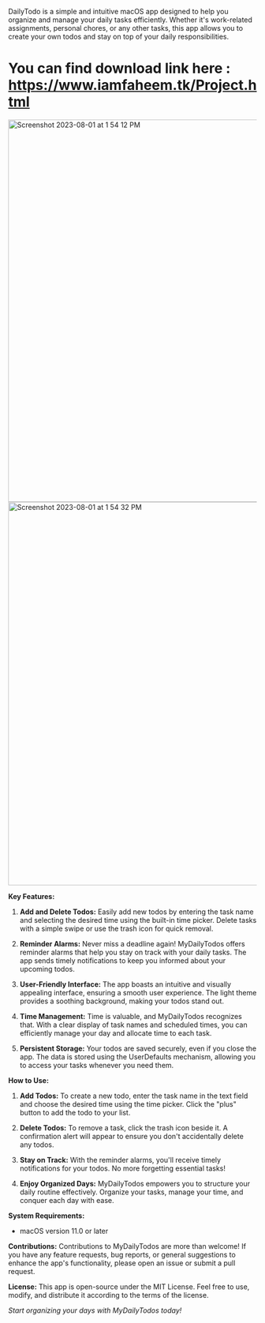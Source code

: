 DailyTodo is a simple and intuitive macOS app designed to help you organize and manage your daily tasks efficiently. Whether it's work-related assignments, personal chores, or any other tasks, this app allows you to create your own todos and stay on top of your daily responsibilities.

# You can find download link here : https://www.iamfaheem.tk/Project.html

<img width="775" alt="Screenshot 2023-08-01 at 1 54 12 PM" src="https://github.com/faheem-cmd/daily-todo-macos/assets/56709898/ba5ad61f-25fd-4428-82a1-584e8c007f54">
<img width="777" alt="Screenshot 2023-08-01 at 1 54 32 PM" src="https://github.com/faheem-cmd/daily-todo-macos/assets/56709898/7d9d1456-e7b4-4e65-96f3-63eafea72cc2">

**Key Features:**
1. **Add and Delete Todos:** Easily add new todos by entering the task name and selecting the desired time using the built-in time picker. Delete tasks with a simple swipe or use the trash icon for quick removal.

2. **Reminder Alarms:** Never miss a deadline again! MyDailyTodos offers reminder alarms that help you stay on track with your daily tasks. The app sends timely notifications to keep you informed about your upcoming todos.

3. **User-Friendly Interface:** The app boasts an intuitive and visually appealing interface, ensuring a smooth user experience. The light theme provides a soothing background, making your todos stand out.

4. **Time Management:** Time is valuable, and MyDailyTodos recognizes that. With a clear display of task names and scheduled times, you can efficiently manage your day and allocate time to each task.

5. **Persistent Storage:** Your todos are saved securely, even if you close the app. The data is stored using the UserDefaults mechanism, allowing you to access your tasks whenever you need them.

**How to Use:**
1. **Add Todos:** To create a new todo, enter the task name in the text field and choose the desired time using the time picker. Click the "plus" button to add the todo to your list.

2. **Delete Todos:** To remove a task, click the trash icon beside it. A confirmation alert will appear to ensure you don't accidentally delete any todos.

3. **Stay on Track:** With the reminder alarms, you'll receive timely notifications for your todos. No more forgetting essential tasks!

4. **Enjoy Organized Days:** MyDailyTodos empowers you to structure your daily routine effectively. Organize your tasks, manage your time, and conquer each day with ease.

**System Requirements:**
- macOS version 11.0 or later

**Contributions:**
Contributions to MyDailyTodos are more than welcome! If you have any feature requests, bug reports, or general suggestions to enhance the app's functionality, please open an issue or submit a pull request.

**License:**
This app is open-source under the MIT License. Feel free to use, modify, and distribute it according to the terms of the license.

*Start organizing your days with MyDailyTodos today!*
